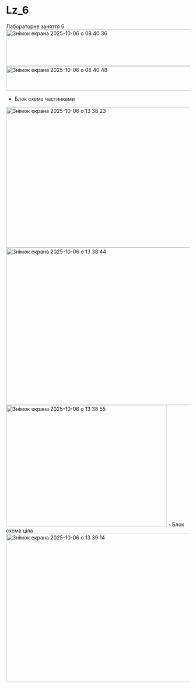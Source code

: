 # Lz_6
Лабораторне заняття 6
<img width="670" height="100" alt="Знімок екрана 2025-10-06 о 08 40 36" src="https://github.com/user-attachments/assets/e5b0963c-13bd-4af7-a5ad-7000fc0c7540" />
<img width="713" height="67" alt="Знімок екрана 2025-10-06 о 08 40 48" src="https://github.com/user-attachments/assets/c7c5a879-5297-44cb-9711-56fa7d236682" />

- Блок схема частинками
<img width="531" height="385" alt="Знімок екрана 2025-10-06 о 13 38 23" src="https://github.com/user-attachments/assets/4902e8ad-7211-491b-8166-fd303e051060" />
<img width="685" height="430" alt="Знімок екрана 2025-10-06 о 13 38 44" src="https://github.com/user-attachments/assets/80f2fffe-ed6c-4572-ba7b-ef345fb57b2d" />
<img width="441" height="332" alt="Знімок екрана 2025-10-06 о 13 38 55" src="https://github.com/user-attachments/assets/2b354714-8fbf-4ecb-af3c-a2eb4ccd726f" />
- Блок схема ціла
 <img width="581" height="406" alt="Знімок екрана 2025-10-06 о 13 39 14" src="https://github.com/user-attachments/assets/adb1fbb5-4678-4a04-9f3a-b0cd88ec94d4" />

 






